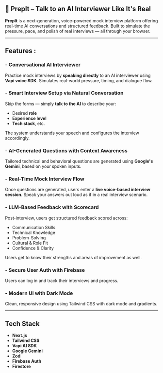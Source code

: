 ## 🧠 **PrepIt – Talk to an AI Interviewer Like It's Real**  
**PrepIt** is a next-generation, voice-powered mock interview platform offering real-time AI conversations and structured feedback. Built to simulate the pressure, pace, and polish of real interviews — all through your browser.

---

##  **Features :**

### - **Conversational AI Interviewer**  
Practice mock interviews by **speaking directly** to an AI interviewer using **Vapi voice SDK**. Simulates real-world pressure, timing, and dialogue flow.

### - **Smart Interview Setup via Natural Conversation**  
Skip the forms — simply **talk to the AI** to describe your:
- Desired **role**
- **Experience level**
- **Tech stack**, etc.

The system understands your speech and configures the interview accordingly.

### - **AI-Generated Questions with Context Awareness**  
Tailored technical and behavioral questions are generated using **Google's Gemini**, based on your spoken inputs.

### - **Real-Time Mock Interview Flow**  
Once questions are generated, users enter a **live voice-based interview session**. Speak your answers out loud as if in a real interview scenario.

### - **LLM-Based Feedback with Scorecard**  
Post-interview, users get structured feedback scored across:
- Communication Skills  
- Technical Knowledge  
- Problem-Solving  
- Cultural & Role Fit  
- Confidence & Clarity
  
Users get to know their strengths and areas of improvement as well.

### - **Secure User Auth with Firebase**  
Users can log in and track their interviews and progress.

### - **Modern UI with Dark Mode**  
Clean, responsive design using Tailwind CSS with dark mode and gradients.

---

## **Tech Stack**
- **Next.js** 
- **Tailwind CSS** 
- **Vapi AI SDK** 
- **Google Gemini** 
- **Zod** 
- **Firebase Auth**
- **Firestore**
